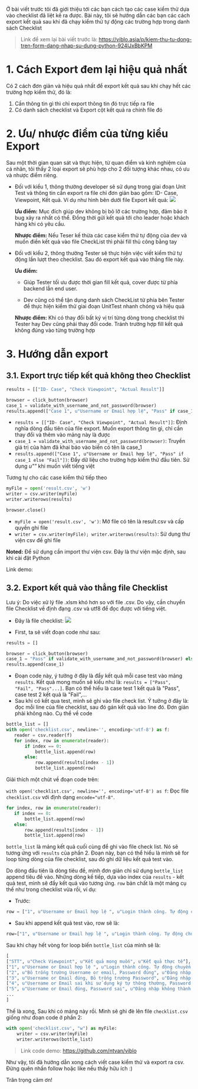 Ở bài viết trước tôi đã giới thiệu tới các bạn cách tạo các case kiểm thử dựa vào checklist đã liệt kê ra được. Bài này, tôi sẽ hướng dẫn các bạn các cách export kết quả sau khi đã chạy kiểm thử tự động các trường hợp trong danh sách Checklist
> Link để xem lại bài viết trước là: https://viblo.asia/p/kiem-thu-tu-dong-tren-form-dang-nhap-su-dung-python-924lJxBbKPM
>
# 1. Cách Export đem lại hiệu quả nhất
Có 2 cách đơn giản và hiệu quả nhất để export kết quả sau khi chạy hết các trường hợp kiểm thử, đó là:

1. Cần thông tin gì thì chỉ export thông tin đó trực tiếp ra file
2. Có danh sách checklist và Export cột kết quả ra chính file đó
# 2. Ưu/ nhược điểm của từng kiểu Export
Sau một thời gian quan sát và thực hiện, từ quan điểm và kinh nghiệm của cá nhân, tôi thấy 2 loại export sẽ phù hợp cho 2 đối tượng khác nhau, có ưu và nhược điểm riêng. 

- Đối với kiểu 1, thông thường developer sẽ sử dụng trong giai đoạn Unit Test và thông tin cần export ra file chỉ đơn giản bao gồm: ID- Case, Viewpoint, Kết quả. Ví dụ như hình bên dưới file Export kết quả:
![](https://images.viblo.asia/016aac86-9ebc-4cba-bedf-f6954e6d04d0.png)

  **Ưu điểm:** Mục đích giúp dev không bị bỏ lỡ các trường hợp, đảm bảo ít bug xảy ra nhất có thể. Đồng thời gửi kết quả tới cho leader hoặc khách hàng khi có yêu cầu.
  
  **Nhược điểm:** Nếu Teser kế thừa các case kiểm thử tự động của dev và muốn điền kết quả vào file CheckList thì phải fill thủ công bằng tay

- Đối với kiểu 2, thông thường Tester sẽ thực hiện việc viết kiểm thử tự động lần lượt theo checklist. Sau đó export kết quả vào thẳng file này.

  **Ưu điểm:** 
  
  + Giúp Tester tối ưu được thời gian fill kết quả, cover được từ phía backend lẫn end user. 
  
  + Dev cũng có thể tận dụng danh sách CheckList từ phía bên Tester để thực hiện kiểm thử giai đoạn UnitTest nhanh chóng và hiệu quả
 
  **Nhược điểm:** Khi có thay đổi bất ký vị trí từng dòng trong checklist thì Tester hay Dev cũng phải thay đổi code. Tránh trường hợp fill kết quả không đúng vào từng trường hợp
#   3. Hướng dẫn export
## 3.1. Export trực tiếp kết quả không theo Checklist
```python
results = [["ID- Case", "Check Viewpoint", "Actual Result"]]

browser = click_button(browser)
case_1 = validate_with_username_and_not_password(browser)
results.append(["Case 1", u"Username or Email hợp lệ", "Pass" if case_1 else "Fail"])

```
- `results = [["ID- Case", "Check Viewpoint", "Actual Result"]]`: Định nghĩa dòng đầu tiên của file export. Muốn export thông tin gì, chỉ cần thay đổi và thêm vào mảng này là được
- `case_1 = validate_with_username_and_not_password(browser)`: Truyền giá trị của hàm đã khai báo vào biến có tên là case_1
- `results.append(["Case 1", u"Username or Email hợp lệ", "Pass" if case_1 else "Fail"])`: Đẩy dữ liệu cho trường hợp kiểm thử đầu tiên. Sử dụng *u""* khi muốn viết tiếng việt

Tương tự cho các case kiểm thử tiếp theo

```python
myFile = open('result.csv', 'w')
writer = csv.writer(myFile)
writer.writerows(results)

browser.close()

```
- `myFile = open('result.csv', 'w')`: Mở file có tên là result.csv và cấp quyền ghi file
- `writer = csv.writer(myFile); writer.writerows(results)`: Sử dụng thư viện csv để ghi file

**Noted:** Để sử dụng cần import thư viện csv. Đây là thư viện mặc định, sau khi cài đặt Python

Link demo: 

## 3.2. Export kết quả vào thẳng file Checklist
Lưu ý: Do việc xử lý file .xlsm khó hơn so với file .csv. Do vậy, cần chuyển file Checklist về định đạng .csv và utf8 để đọc được với tiếng việt.

-  Đây là file checklist:
![](https://images.viblo.asia/4a0ddb3c-d2fd-4a56-b362-eed97ab01dc2.jpg)

- First, ta sẽ viết đoạn code như sau:
```python
results = []

browser = click_button(browser)
case_1 = "Pass" if validate_with_username_and_not_password(browser) else "Fail"
results.append(case_1)

```
 - Đoạn code này, ý tưởng ở đây là đẩy kết quả mỗi case test vào mảng `results`. Kết quả mong muốn sẽ kiểu như là: `results = ["Pass", "Fail", "Pass"...]`. Bạn có thể hiểu là case test 1 kết quả là "Pass", case test 2 kết quả là "Fail",...
 - Sau khi có kết qua test, mình sẽ ghi vào file check list. Ý tưởng ở đây là: đọc mỗi line của file checklist, sau đó gán kết quả vào line đó. Đơn giản phải không nào. Cụ thể về code
 ```python
bottle_list = []
with open('checklist.csv', newline='', encoding='utf-8') as f:
    reader = csv.reader(f)
    for index, row in enumerate(reader):
        if index == 0:
            bottle_list.append(row)
        else:
            row.append(results[index - 1])
            bottle_list.append(row)
 ```
 
 Giải thích một chút về đoạn code trên:
 
 `with open('checklist.csv', newline='', encoding='utf-8') as f`: Đọc file `checklist.csv` với định dạng `encode="utf-8"`.
 ```python
 for index, row in enumerate(reader):
    if index == 0:
        bottle_list.append(row)
    else:
        row.append(results[index - 1])
        bottle_list.append(row)
 ```
 `bottle_list` là mảng kết quả cuối cùng để ghi vào file check list. Nó sẽ tương ứng với `results` của phần 2.
 Đoạn này, bạn có thể hiểu là mình sẽ for loop từng dòng của file checklist, sau đó ghi dữ liệu kết quả test vào.
 
 Do dòng đầu tiên là dòng tiêu đề, mình đơn giản chỉ sử dụng `bottle_list` append tiêu đề vào. Những dòng kế tiếp, dựa vào index của `results` - kết quả test, mình sẽ đẩy kết quả vào tương ứng. `row` bản chất là một mảng cụ thế như trong checklist vừa rồi, ví dụ:
 
 - Trước:
 ```python
 row = ["1", u"Username or Email hợp lệ ", u"Login thành công. Tự động chuyển tới màn hình trang chủ"] 
 ```
 - Sau khi append kết quả test vào, row sẽ là: 
 ```python
 row=["1", u"Username or Email hợp lệ ", u"Login thành công. Tự động chuyển tới màn hình trang chủ", "Pass"]
 ```
 
 Sau khi chạy hết vòng for loop biến `bottle_list` của mình sẽ là:
 ```python
[
["STT", u"Check Viewpoint", u"Kết quả mong muốn", u"Kết quả thực tế"],
["1", u"Username or Email hợp lệ ", u"Login thành công. Tự động chuyển tới màn hình trang chủ", "Pass"],
["2", u"Bỏ trống trường Username or email, Password đúng", u"Đăng nhập không thành công. Hiển thị message: Username or Email is required", "Pass"],
["3", u"Username or Email đúng, Bỏ trống trường Password", u"Đăng nhập không thành công. Hiển thị message: Password is required", "Pass"],
["4", u"Username or Email sai khi sử dụng ký tự thông thường, Password đúng", u"Đăng nhập không thành công. Hiển thị message: The user credentials were incorrect.", "Pass"],
["5", u"Username or Email đúng, Password sai", u"Đăng nhập không thành công. Hiển thị message: The user credentials were incorrect.", "Pass"],
...
]
 ```
 
Thế là xong, Sau khi có mảng này rồi. Mình sẽ ghi đè lên file `checklist.csv` giống như đoạn code ở phần 2:
```python
with open('checklist.csv', "w") as myFile:
    writer = csv.writer(myFile)
    writer.writerows(bottle_list)
```
> Link code demo: https://github.com/ntvan/viblo

Như vậy, tôi đã hướng dẫn xong cách viết case kiểm thử và export ra csv. Đừng quên nhấn follow hoặc like nếu thấy hữu ích :) 

Trân trọng cảm ơn!